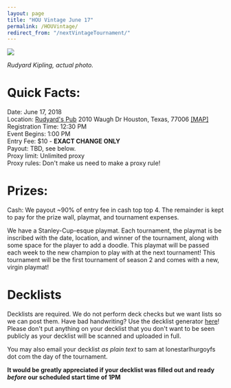 ```yaml
---
layout: page
title: "HOU Vintage June 17"
permalink: /HOUVintage/
redirect_from: "/nextVintageTournament/"
---
```

![](https://pbs.twimg.com/media/DDYHUQ1VoAAGzJA.png)

*Rudyard Kipling, actual photo.*

# Quick Facts:

Date: June 17, 2018  
Location: [Rudyard's Pub](http://www.rudyardspub.com/wordpress/)  2010 Waugh Dr
Houston, Texas, 77006 [[MAP]](https://goo.gl/maps/mBxMSRjrDAU2)  
Registration Time: 12:30 PM  
Event Begins: 1:00 PM  
Entry Fee: $10 - **EXACT CHANGE ONLY**  
Payout: TBD, see below.  
Proxy limit: Unlimited proxy  
Proxy rules: Don't make us need to make a proxy rule!  

# Prizes:

Cash: We payout ~90% of entry fee in cash top top 4. The remainder is kept to pay for the prize wall, playmat, and tournament expenses.

We have a Stanley-Cup-esque playmat. Each tournament, the playmat is be inscribed with the date, location, and winner of the tournament, along with some space for the player to add a doodle. This playmat will be passed each week to the new champion to play with at the next tournament! This tournament will be the first tournament of season 2 and comes with a new, virgin playmat!

# Decklists

Decklists are required. We do not perform deck checks but we want lists so we can post them. Have bad handwriting? Use the decklist generator [here](https://decklist.org)! Please don't put anything on your decklist that you don't want to be seen publicly as your decklist will be scanned and uploaded in full.

You may also email your decklist *as plain text* to sam at lonestarlhurgoyfs dot com the day of the tournament.

**It would be greatly appreciated if your decklist was filled out and ready *before* our scheduled start time of 1PM**
